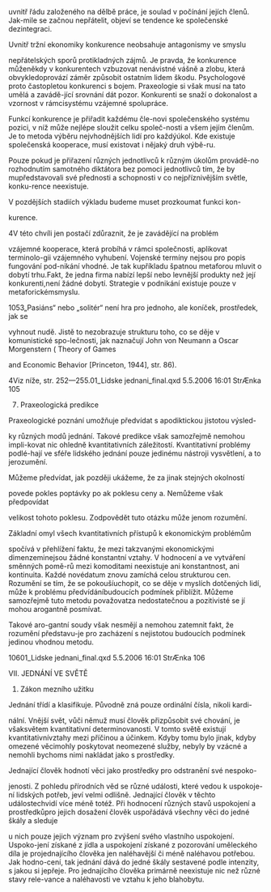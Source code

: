 
uvnitř řádu založeného na dělbě práce, je soulad v počínání jejích členů. Jak-mile se začnou nepřátelit, objeví se tendence ke společenské dezintegraci.

Uvnitř tržní ekonomiky konkurence neobsahuje antagonismy ve smyslu

nepřátelských sporů protikladných zájmů. Je pravda, že konkurence můženěkdy v konkurentech vzbuzovat nenávistné vášně a zlobu, která obvykledoprovází záměr způsobit ostatním lidem škodu. Psychologové proto častopletou konkurenci s bojem. Praxeologie si však musí na tato umělá a zavádě-jící srovnání dát pozor. Konkurenti se snaží o dokonalost a vzornost v rámcisystému vzájemné spolupráce.

Funkcí konkurence je přiřadit každému čle-novi společenského systému pozici, v níž může nejlépe sloužit celku společ-nosti a všem jejím členům. Je to metoda výběru nejvhodnějších lidí pro každýúkol. Kde existuje společenská kooperace, musí existovat i nějaký druh výbě-ru.

Pouze pokud je přiřazení různých jednotlivců k různým úkolům provádě-no rozhodnutím samotného diktátora bez pomoci jednotlivců tím, že by mupředstavovali své přednosti a schopnosti v co nejpříznivějším světle, konku-rence neexistuje.

V pozdějších stadiích výkladu budeme muset prozkoumat funkci kon-

kurence.

4V této chvíli jen postačí zdůraznit, že je zavádějící na problém

vzájemné kooperace, která probíhá v rámci společnosti, aplikovat terminolo-gii vzájemného vyhubení. Vojenské termíny nejsou pro popis fungování pod-nikání vhodné. Je tak kupříkladu špatnou metaforou mluvit o dobytí trhu.Fakt, že jedna firma nabízí lepší nebo levnější produkty než její konkurenti,není žádné dobytí. Strategie v podnikání existuje pouze v metaforickémsmyslu.

1053„Pasiáns“ nebo „solitér“ není hra pro jednoho, ale koníček, prostředek, jak se

vyhnout nudě. Jistě to nezobrazuje strukturu toho, co se děje v komunistické spo-lečnosti, jak naznačují John von Neumann a Oscar Morgenstern ( Theory of Games

and Economic Behavior [Princeton, 1944], str. 86).

4Viz níže, str. 252—255.01_Lidske jednani_final.qxd 5.5.2006 16:01 StrÆnka 105

7. Praxeologická predikce

Praxeologické poznání umožňuje předvídat s apodiktickou jistotou výsled-

ky různých modů jednání. Takové predikce však samozřejmě nemohou impli-kovat nic ohledně kvantitativních záležitostí. Kvantitativní problémy podlé-hají ve sféře lidského jednání pouze jedinému nástroji vysvětlení, a to jerozumění.

Můžeme předvídat, jak později ukážeme, že za jinak stejných okolností

povede pokles poptávky po ak poklesu ceny a. Nemůžeme však předpovídat

velikost tohoto poklesu. Zodpovědět tuto otázku může jenom rozumění.

Základní omyl všech kvantitativních přístupů k ekonomickým problémům

spočívá v přehlížení faktu, že mezi takzvanými ekonomickými dimenzeminejsou žádné konstantní vztahy. V hodnocení a ve vytváření směnných pomě-rů mezi komoditami neexistuje ani konstantnost, ani kontinuita. Každé novédatum znovu zamíchá celou strukturou cen. Rozumění se tím, že se pokoušíuchopit, co se děje v myslích dotčených lidí, může k problému předvídáníbudoucích podmínek přiblížit. Můžeme samozřejmě tuto metodu považovatza nedostatečnou a pozitivisté se jí mohou arogantně posmívat.

Takové aro-gantní soudy však nesmějí a nemohou zatemnit fakt, že rozumění představu-je pro zacházení s nejistotou budoucích podmínek jedinou vhodnou metodu.

10601_Lidske jednani_final.qxd 5.5.2006 16:01 StrÆnka 106

VII. JEDNÁNÍ VE SVĚTĚ

1. Zákon mezního užitku

Jednání třídí a klasifikuje. Původně zná pouze ordinální čísla, nikoli kardi-

nální. Vnější svět, vůči němuž musí člověk přizpůsobit své chování, je všaksvětem kvantitativní determinovanosti. V tomto světě existují kvantitativnívztahy mezi příčinou a účinkem. Kdyby tomu bylo jinak, kdyby omezené věcimohly poskytovat neomezené služby, nebyly by vzácné a nemohli bychoms nimi nakládat jako s prostředky.

Jednající člověk hodnotí věci jako prostředky pro odstranění své nespoko-

jenosti. Z pohledu přírodních věd se různé události, které vedou k uspokoje-ní lidských potřeb, jeví velmi odlišně. Jednající člověk v těchto událostechvidí více méně totéž. Při hodnocení různých stavů uspokojení a prostředkůpro jejich dosažení člověk uspořádává všechny věci do jedné škály a sleduje

u nich pouze jejich význam pro zvýšení svého vlastního uspokojení. Uspoko-jení získané z jídla a uspokojení získané z pozorování uměleckého díla je projednajícího člověka jen naléhavější či méně naléhavou potřebou. Jak hodno-cení, tak jednání dává do jedné škály sestavené podle intenzity, s jakou si jepřeje. Pro jednajícího člověka primárně neexistuje nic než různé stavy rele-vance a naléhavosti ve vztahu k jeho blahobytu.
